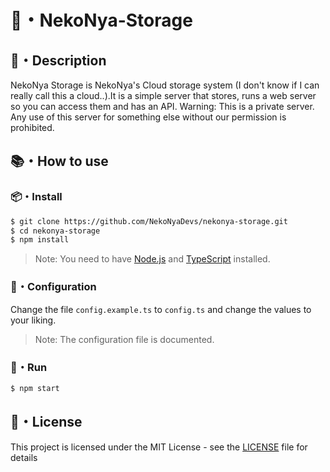 # 🌿・NekoNya-Storage

## 📝・Description

NekoNya Storage is NekoNya's Cloud storage system (I don't know if I can really call this a cloud..).It is a simple server that stores, runs a web server so you can access them and has an API.
Warning: This is a private server. Any use of this server for something else without our permission is prohibited.

## 📚・How to use

### 📦・Install

```bash
$ git clone https://github.com/NekoNyaDevs/nekonya-storage.git
$ cd nekonya-storage
$ npm install
```

> Note: You need to have [Node.js](https://nodejs.org/en/) and [TypeScript](https://www.typescriptlang.org) installed.

### 📝・Configuration

Change the file `config.example.ts` to `config.ts` and change the values to your liking.
> Note: The configuration file is documented.

### 🚀・Run

```bash
$ npm start
```

## 📜・License

This project is licensed under the MIT License - see the [LICENSE](LICENSE) file for details